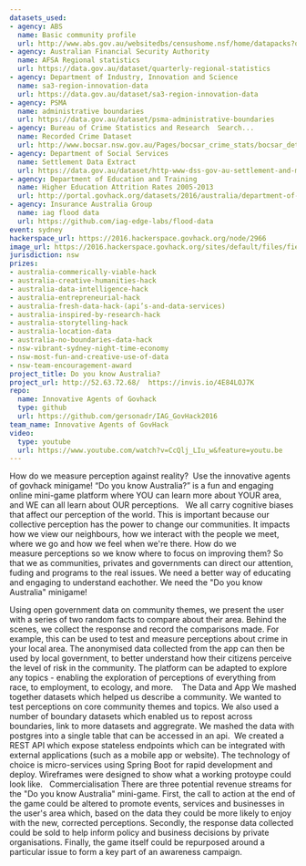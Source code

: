 ```yaml
---
datasets_used:
- agency: ABS
  name: Basic community profile
  url: http://www.abs.gov.au/websitedbs/censushome.nsf/home/datapacks?opendocument&navpos=250
- agency: Australian Financial Security Authority
  name: AFSA Regional statistics
  url: https://data.gov.au/dataset/quarterly-regional-statistics
- agency: Department of Industry, Innovation and Science
  name: sa3-region-innovation-data
  url: https://data.gov.au/dataset/sa3-region-innovation-data
- agency: PSMA
  name: administrative boundaries
  url: https://data.gov.au/dataset/psma-administrative-boundaries
- agency: Bureau of Crime Statistics and Research  Search...
  name: Recorded Crime Dataset
  url: http://www.bocsar.nsw.gov.au/Pages/bocsar_crime_stats/bocsar_detailedspreadsheets.aspx
- agency: Department of Social Services
  name: Settlement Data Extract
  url: https://data.gov.au/dataset/http-www-dss-gov-au-settlement-and-multicultural-affairs-programs-policy-settlement-services
- agency: Department of Education and Training
  name: Higher Education Attrition Rates 2005-2013
  url: http://portal.govhack.org/datasets/2016/australia/department-of-education-and-training/higher-education-attrition-rates-2005-2013.html
- agency: Insurance Australia Group
  name: iag flood data
  url: https://github.com/iag-edge-labs/flood-data
event: sydney
hackerspace_url: https://2016.hackerspace.govhack.org/node/2966
image_url: https://2016.hackerspace.govhack.org/sites/default/files/field/image/GovHacklogo_0.gif
jurisdiction: nsw
prizes:
- australia-commerically-viable-hack
- australia-creative-humanities-hack
- australia-data-intelligence-hack
- australia-entrepreneurial-hack
- australia-fresh-data-hack-(api’s-and-data-services)
- australia-inspired-by-research-hack
- australia-storytelling-hack
- australia-location-data
- australia-no-boundaries-data-hack
- nsw-vibrant-sydney-night-time-economy
- nsw-most-fun-and-creative-use-of-data
- nsw-team-encouragement-award
project_title: Do you know Australia?
project_url: http://52.63.72.68/  https://invis.io/4E84LOJ7K
repo:
  name: Innovative Agents of Govhack
  type: github
  url: https://github.com/gersonadr/IAG_GovHack2016
team_name: Innovative Agents of GovHack
video:
  type: youtube
  url: https://www.youtube.com/watch?v=CcQlj_LIu_w&feature=youtu.be
---
```


How do we measure perception against reality? 
Use the innovative agents of govhack minigame!
“Do you know Australia?” is a fun and engaging online mini-game platform where YOU can learn more about YOUR area, and WE can all learn about OUR perceptions.
 
We all carry cognitive biases that affect our perception of the world. 
This is important because our collective perception has the power to change our communities. It impacts how we view our neighbours, how we interact with the people we meet, where we go and how we feel when we're there.
How do we measure perceptions so we know where to focus on improving them? So that we as communities, privates and governments can direct our attention, fuding and programs to the real issues. We need a better way of educating and engaging to understand eachother. We need the "Do you know Australia" minigame!
 

Using open government data on community themes, we present the user with a series of two random facts to compare about their area. 
​​​​​​​Behind the scenes, we collect the response and record the comparisons made. For example, this can be used to test and measure perceptions about crime in your local area. The anonymised data collected from the app can then be used by local government, to better understand how their citizens perceive the level of risk in the community.
The platform can be adapted to explore any topics - enabling the exploration of perceptions of everything from race, to employment, to ecology, and more. ​​​​​​​​​​​​​​
 
The Data and App
We mashed together datasets which helped us describe a community. We wanted to test perceptions on core community themes and topics. We also used a number of boundary datasets which enabled us to repost across boundaries, link to more datasets and aggregrate. We mashed the data with postgres into a single table that can be accessed in an api. 
We created a REST API which expose stateless endpoints which can be integrated with external applications (such as a mobile app or website). The technology of choice is micro-services using Spring Boot for rapid development and deploy.
Wireframes were designed to show what a working protoype could look like.
 
Commercialisation
There are three potential revenue streams for the "Do you know Australia" mini-game. First, the call to action at the end of the game could be altered to promote events, services and businesses in the user's area which, based on the data they could be more likely to enjoy with the new, corrected perceptions. Secondly, the response data collected could be sold to help inform policy and business decisions by private organisations. Finally, the game itself could be repurposed around a particular issue to form a key part of an awareness campaign.